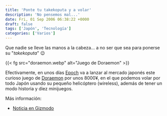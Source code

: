 ```yaml
---
title: 'Ponte tu takekoputa y a volar'
description: 'No pensemos mal...'
date: Fri, 01 Sep 2006 06:38:22 +0000
draft: false
tags: ['Japón', 'Tecnología']
categories: ['Varios']
---
```


Que nadie se lleve las manos a la cabeza... a no ser que sea para ponerse su "_takekoputa_" :wink:

{{< fg src="doraemon.webp" alt="Juego de Doraemon" >}}

Efectivamente, en unos días [Epoch](http://www.epoch.gr.jp/) va a lanzar al mercado japonés este curioso juego de [Doraemon](http://es.wikipedia.org/wiki/Doraemon) por unos 8000¥, en el que podemos volar por todo Japón usando su pequeño helicóptero (wireless), además de tener un modo historia y diez minijuegos.

Más información:

*   [Noticia en Gizmodo](http://www.gizmodo.com/gadgets/gadgets/doraemon-game-with-strapon-helecopter-hat-197448.php)